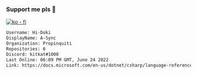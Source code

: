 ### Support me pls 🙏

[![ko - fi](https://ko-fi.com/img/githubbutton_sm.svg)](https://ko-fi.com/O5O4D6DP7)

  ```txt
  Username: Hi-Doki
  DisplayName: A-Sync
  Organization: Propinquiti
  Repositories: 6
  Discord: kitkat#1000
  Last Online: 06:09 PM GMT, June 24 2022
  Link: https://docs.microsoft.com/en-us/dotnet/csharp/language-reference/keywords/async
  ```       